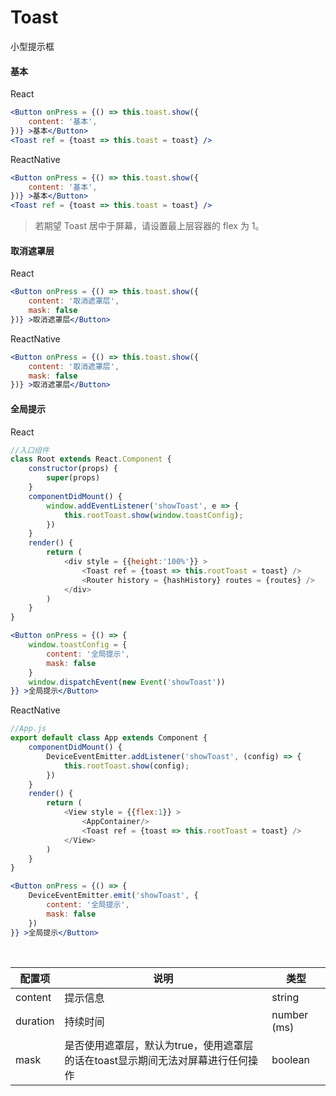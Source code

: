 # Toast

小型提示框

#### 基本

React

```jsx
<Button onPress = {() => this.toast.show({
    content: '基本',
})} >基本</Button>
<Toast ref = {toast => this.toast = toast} />
```

ReactNative

```jsx
<Button onPress = {() => this.toast.show({
    content: '基本',
})} >基本</Button>
<Toast ref = {toast => this.toast = toast} />
```

> 若期望 Toast 居中于屏幕，请设置最上层容器的 flex 为 1。

#### 取消遮罩层

React

```jsx
<Button onPress = {() => this.toast.show({
    content: '取消遮罩层',
    mask: false
})} >取消遮罩层</Button>
```

ReactNative

```jsx
<Button onPress = {() => this.toast.show({
    content: '取消遮罩层',
    mask: false
})} >取消遮罩层</Button>
```

#### 全局提示

React

```js
//入口组件
class Root extends React.Component {
    constructor(props) {
        super(props)
    }
    componentDidMount() {
        window.addEventListener('showToast', e => {
            this.rootToast.show(window.toastConfig);
        })
    }
    render() {
        return (
            <div style = {{height:'100%'}} >
                <Toast ref = {toast => this.rootToast = toast} />
                <Router history = {hashHistory} routes = {routes} />
            </div> 
        )
    }
}
```

```jsx
<Button onPress = {() => {
    window.toastConfig = {
        content: '全局提示',
        mask: false
    }
    window.dispatchEvent(new Event('showToast'))
}} >全局提示</Button>
```

ReactNative

```js
//App.js
export default class App extends Component {
    componentDidMount() {
        DeviceEventEmitter.addListener('showToast', (config) => {
            this.rootToast.show(config);
        })
    }
    render() {
        return (
            <View style = {{flex:1}} >
                <AppContainer/>    
                <Toast ref = {toast => this.rootToast = toast} />
            </View>
        )
    }
}
```

```jsx
<Button onPress = {() => {
    DeviceEventEmitter.emit('showToast', {
        content: '全局提示',
        mask: false
    })
}} >全局提示</Button>
```

<br/>

配置项 | 说明 | 类型
----|-----|------
content | 提示信息 | string
duration | 持续时间 | number (ms)
mask | 是否使用遮罩层，默认为true，使用遮罩层的话在toast显示期间无法对屏幕进行任何操作 | boolean